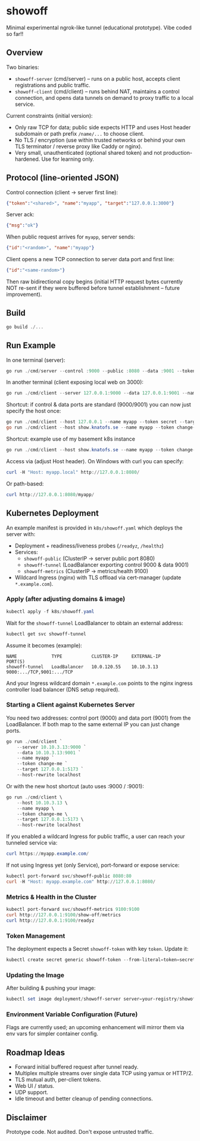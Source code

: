 # showoff

Minimal experimental ngrok-like tunnel (educational prototype). Vibe coded so far!!

## Overview

Two binaries:

* `showoff-server` (cmd/server) – runs on a public host, accepts client registrations and public traffic.
* `showoff-client` (cmd/client) – runs behind NAT, maintains a control connection, and opens data tunnels on demand to proxy traffic to a local service.

Current constraints (initial version):

* Only raw TCP for data; public side expects HTTP and uses Host header subdomain or path prefix `/name/...` to choose client.
* No TLS / encryption (use within trusted networks or behind your own TLS terminator / reverse proxy like Caddy or nginx).
* Very small, unauthenticated (optional shared token) and not production-hardened. Use for learning only.

## Protocol (line-oriented JSON)

Control connection (client -> server first line):

```json
{"token":"<shared>", "name":"myapp", "target":"127.0.0.1:3000"}
```

Server ack:

```json
{"msg":"ok"}
```

When public request arrives for `myapp`, server sends:

```json
{"id":"<random>", "name":"myapp"}
```

Client opens a new TCP connection to server data port and first line:

```json
{"id":"<same-random>"}
```

Then raw bidirectional copy begins (initial HTTP request bytes currently NOT re-sent if they were buffered before tunnel establishment – future improvement).

## Build

```powershell
go build ./...
```

## Run Example

In one terminal (server):

```powershell
go run ./cmd/server --control :9000 --public :8080 --data :9001 --token secret
```

In another terminal (client exposing local web on 3000):

```powershell
go run ./cmd/client --server 127.0.0.1:9000 --data 127.0.0.1:9001 --name myapp --token secret --target 127.0.0.1:5173
```

Shortcut: if control & data ports are standard (9000/9001) you can now just specify the host once:

```powershell
go run ./cmd/client --host 127.0.0.1 --name myapp --token secret --target 127.0.0.1:5173
go run ./cmd/client --host show.knatofs.se --name myapp --token change-me --target 127.0.0.1:3000
```

Shortcut: example use of my basement k8s instance

```powershell
go run ./cmd/client --host show.knatofs.se --name myapp --token change-me --target 127.0.0.1:3000
```

Access via (adjust Host header). On Windows with curl you can specify:

```powershell
curl -H "Host: myapp.local" http://127.0.0.1:8080/
```

Or path-based:

```powershell
curl http://127.0.0.1:8080/myapp/
```

## Kubernetes Deployment

An example manifest is provided in `k8s/showoff.yaml` which deploys the server with:
* Deployment + readiness/liveness probes (`/readyz`, `/healthz`)
* Services:
	* `showoff-public` (ClusterIP -> server public port 8080)
	* `showoff-tunnel` (LoadBalancer exporting control 9000 & data 9001)
	* `showoff-metrics` (ClusterIP -> metrics/health 9100)
* Wildcard Ingress (nginx) with TLS offload via cert-manager (update `*.example.com`).

### Apply (after adjusting domains & image)

```powershell
kubectl apply -f k8s/showoff.yaml
```

Wait for the `showoff-tunnel` LoadBalancer to obtain an external address:

```powershell
kubectl get svc showoff-tunnel
```

Assume it becomes (example):
```
NAME             TYPE           CLUSTER-IP     EXTERNAL-IP      PORT(S)
showoff-tunnel   LoadBalancer   10.0.120.55    10.10.3.13       9000:.../TCP,9001:.../TCP
```

And your Ingress wildcard domain `*.example.com` points to the nginx ingress controller load balancer (DNS setup required).

### Starting a Client against Kubernetes Server

You need two addresses: control port (9000) and data port (9001) from the LoadBalancer. If both map to the same external IP you can just change ports.

```powershell
go run ./cmd/client `
	--server 10.10.3.13:9000 `
	--data 10.10.3.13:9001 `
	--name myapp `
	--token change-me `
	--target 127.0.0.1:5173 `
	--host-rewrite localhost
```

Or with the new host shortcut (auto uses :9000 / :9001):

```powershell
go run ./cmd/client \
	--host 10.10.3.13 \
	--name myapp \
	--token change-me \
	--target 127.0.0.1:5173 \
	--host-rewrite localhost
```

If you enabled a wildcard Ingress for public traffic, a user can reach your tunneled service via:

```powershell
curl https://myapp.example.com/
```

If not using Ingress yet (only Service), port-forward or expose service:

```powershell
kubectl port-forward svc/showoff-public 8080:80
curl -H "Host: myapp.example.com" http://127.0.0.1:8080/
```

### Metrics & Health in the Cluster

```powershell
kubectl port-forward svc/showoff-metrics 9100:9100
curl http://127.0.0.1:9100/show-off/metrics
curl http://127.0.0.1:9100/readyz
```

### Token Management

The deployment expects a Secret `showoff-token` with key `token`. Update it:

```powershell
kubectl create secret generic showoff-token --from-literal=token=secret --dry-run=client -o yaml | kubectl apply -f -
```

### Updating the Image

After building & pushing your image:

```powershell
kubectl set image deployment/showoff-server server=your-registry/showoff-server:TAG
```

### Environment Variable Configuration (Future)

Flags are currently used; an upcoming enhancement will mirror them via env vars for simpler container config.

## Roadmap Ideas

* Forward initial buffered request after tunnel ready.
* Multiplex multiple streams over single data TCP using yamux or HTTP/2.
* TLS mutual auth, per-client tokens.
* Web UI / status.
* UDP support.
* Idle timeout and better cleanup of pending connections.

## Disclaimer

Prototype code. Not audited. Don't expose untrusted traffic.
